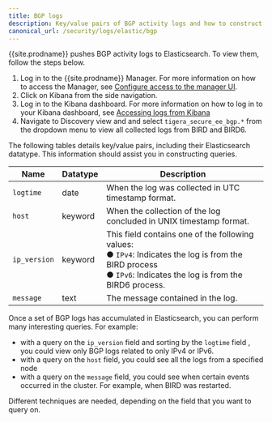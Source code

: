 ```yaml
---
title: BGP logs
description: Key/value pairs of BGP activity logs and how to construct queries. 
canonical_url: /security/logs/elastic/bgp
---
```

{{site.prodname}} pushes BGP activity logs to Elasticsearch. To view them, follow the steps below.
 
1. Log in to the {{site.prodname}} Manager. For more information on how to access the Manager, see [Configure access to the manager UI]({{site.baseurl}}/getting-started/cnx/access-the-manager).
2. Click on Kibana from the side navigation.
3. Log in to the Kibana dashboard. For more information on how to log in to your Kibana dashboard, see [Accessing logs from Kibana]({{site.baseurl}}/security/logs/elastic/view#accessing-logs-from-kibana)
4. Navigate to Discovery view and and select `tigera_secure_ee_bgp.*` from the dropdown menu to view all collected logs from BIRD and BIRD6.

The following tables details key/value pairs, including their Elasticsearch datatype. This information should assist you in constructing queries.

| Name                  | Datatype          | Description |
| --------------------- | ----------------- | ----------- |
| `logtime`             | date              | When the log was collected in UTC timestamp format. |
| `host`                | keyword           | When the collection of the log concluded in UNIX timestamp format. |
| `ip_version`          | keyword           | This field contains one of the following values:<br>&#x25cf;&nbsp;<code>IPv4</code>: Indicates the log is from the BIRD process <br>&#x25cf;&nbsp;<code>IPv6</code>: Indicates the log is from the BIRD6 process. |
| `message`             | text              | The message contained in the log. |

Once a set of BGP logs has accumulated in Elasticsearch, you can perform many interesting queries. For example:
* with a query on the `ip_version` field and sorting by the `logtime` field , you could view only BGP logs related to only IPv4 or IPv6.
* with a query on the `host` field, you could see all the logs from a specified node
* with a query on the `message` field, you could see when certain events occurred in the cluster. For example, when BIRD was restarted.

Different techniques are needed, depending on the field that you want to query on.